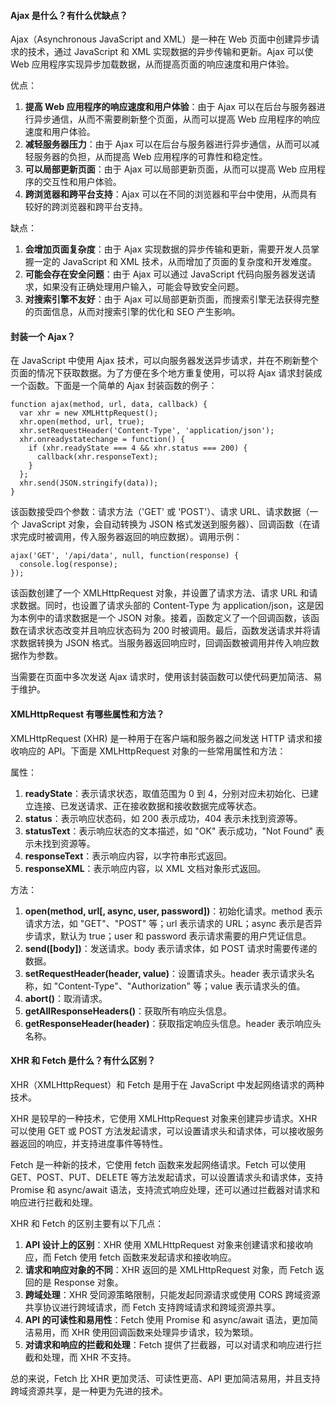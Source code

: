 <!--
 * @Author: Shu Binqi
 * @Date: 2023-03-01 07:57:15
 * @LastEditors: Shu Binqi
 * @LastEditTime: 2023-03-14 19:16:43
 * @Description: Ajax 详解（6题）
 * @Version: 1.0.0
 * @FilePath: \interviewQuestions\前端基础\JavaScript\Ajax.md
-->

#### Ajax 是什么？有什么优缺点？

Ajax（Asynchronous JavaScript and XML）是一种在 Web 页面中创建异步请求的技术，通过 JavaScript 和 XML 实现数据的异步传输和更新。Ajax 可以使 Web 应用程序实现异步加载数据，从而提高页面的响应速度和用户体验。

优点：

1. **提高 Web 应用程序的响应速度和用户体验**：由于 Ajax 可以在后台与服务器进行异步通信，从而不需要刷新整个页面，从而可以提高 Web 应用程序的响应速度和用户体验。
1. **减轻服务器压力**：由于 Ajax 可以在后台与服务器进行异步通信，从而可以减轻服务器的负担，从而提高 Web 应用程序的可靠性和稳定性。
1. **可以局部更新页面**：由于 Ajax 可以局部更新页面，从而可以提高 Web 应用程序的交互性和用户体验。
1. **跨浏览器和跨平台支持**：Ajax 可以在不同的浏览器和平台中使用，从而具有较好的跨浏览器和跨平台支持。

缺点：

1. **会增加页面复杂度**：由于 Ajax 实现数据的异步传输和更新，需要开发人员掌握一定的 JavaScript 和 XML 技术，从而增加了页面的复杂度和开发难度。
1. **可能会存在安全问题**：由于 Ajax 可以通过 JavaScript 代码向服务器发送请求，如果没有正确处理用户输入，可能会导致安全问题。
1. **对搜索引擎不友好**：由于 Ajax 可以局部更新页面，而搜索引擎无法获得完整的页面信息，从而对搜索引擎的优化和 SEO 产生影响。

#### 封装一个 Ajax？

在 JavaScript 中使用 Ajax 技术，可以向服务器发送异步请求，并在不刷新整个页面的情况下获取数据。为了方便在多个地方重复使用，可以将 Ajax 请求封装成一个函数。下面是一个简单的 Ajax 封装函数的例子：

```
function ajax(method, url, data, callback) {
  var xhr = new XMLHttpRequest();
  xhr.open(method, url, true);
  xhr.setRequestHeader('Content-Type', 'application/json');
  xhr.onreadystatechange = function() {
    if (xhr.readyState === 4 && xhr.status === 200) {
      callback(xhr.responseText);
    }
  };
  xhr.send(JSON.stringify(data));
}
```

该函数接受四个参数：请求方法（'GET' 或 'POST'）、请求 URL、请求数据（一个 JavaScript 对象，会自动转换为 JSON 格式发送到服务器）、回调函数（在请求完成时被调用，传入服务器返回的响应数据）。调用示例：

```
ajax('GET', '/api/data', null, function(response) {
  console.log(response);
});
```

该函数创建了一个 XMLHttpRequest 对象，并设置了请求方法、请求 URL 和请求数据。同时，也设置了请求头部的 Content-Type 为 application/json，这是因为本例中的请求数据是一个 JSON 对象。接着，函数定义了一个回调函数，该函数在请求状态改变并且响应状态码为 200 时被调用。最后，函数发送请求并将请求数据转换为 JSON 格式。当服务器返回响应时，回调函数被调用并传入响应数据作为参数。

当需要在页面中多次发送 Ajax 请求时，使用该封装函数可以使代码更加简洁、易于维护。

#### XMLHttpRequest 有哪些属性和方法？

XMLHttpRequest (XHR) 是一种用于在客户端和服务器之间发送 HTTP 请求和接收响应的 API。下面是 XMLHttpRequest 对象的一些常用属性和方法：

属性：

1. **readyState**：表示请求状态，取值范围为 0 到 4，分别对应未初始化、已建立连接、已发送请求、正在接收数据和接收数据完成等状态。
1. **status**：表示响应状态码，如 200 表示成功，404 表示未找到资源等。
1. **statusText**：表示响应状态的文本描述，如 "OK" 表示成功，"Not Found" 表示未找到资源等。
1. **responseText**：表示响应内容，以字符串形式返回。
1. **responseXML**：表示响应内容，以 XML 文档对象形式返回。

方法：

1. **open(method, url[, async, user, password])**：初始化请求。method 表示请求方法，如 "GET"、"POST" 等；url 表示请求的 URL；async 表示是否异步请求，默认为 true；user 和 password 表示请求需要的用户凭证信息。
1. **send([body])**：发送请求。body 表示请求体，如 POST 请求时需要传递的数据。
1. **setRequestHeader(header, value)**：设置请求头。header 表示请求头名称，如 "Content-Type"、"Authorization" 等；value 表示请求头的值。
1. **abort()**：取消请求。
1. **getAllResponseHeaders()**：获取所有响应头信息。
1. **getResponseHeader(header)**：获取指定响应头信息。header 表示响应头名称。

#### XHR 和 Fetch 是什么？有什么区别？

XHR（XMLHttpRequest）和 Fetch 是用于在 JavaScript 中发起网络请求的两种技术。

XHR 是较早的一种技术，它使用 XMLHttpRequest 对象来创建异步请求。XHR 可以使用 GET 或 POST 方法发起请求，可以设置请求头和请求体，可以接收服务器返回的响应，并支持进度事件等特性。

Fetch 是一种新的技术，它使用 fetch 函数来发起网络请求。Fetch 可以使用 GET、POST、PUT、DELETE 等方法发起请求，可以设置请求头和请求体，支持 Promise 和 async/await 语法，支持流式响应处理，还可以通过拦截器对请求和响应进行拦截和处理。

XHR 和 Fetch 的区别主要有以下几点：

1. **API 设计上的区别**：XHR 使用 XMLHttpRequest 对象来创建请求和接收响应，而 Fetch 使用 fetch 函数来发起请求和接收响应。
1. **请求和响应对象的不同**：XHR 返回的是 XMLHttpRequest 对象，而 Fetch 返回的是 Response 对象。
1. **跨域处理**：XHR 受同源策略限制，只能发起同源请求或使用 CORS 跨域资源共享协议进行跨域请求，而 Fetch 支持跨域请求和跨域资源共享。
1. **API 的可读性和易用性**：Fetch 使用 Promise 和 async/await 语法，更加简洁易用，而 XHR 使用回调函数来处理异步请求，较为繁琐。
1. **对请求和响应的拦截和处理**：Fetch 提供了拦截器，可以对请求和响应进行拦截和处理，而 XHR 不支持。

总的来说，Fetch 比 XHR 更加灵活、可读性更高、API 更加简洁易用，并且支持跨域资源共享，是一种更为先进的技术。

